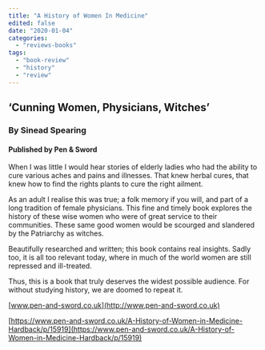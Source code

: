 ```yaml
---
title: "A History of Women In Medicine"
edited: false
date: "2020-01-04"
categories:
  - "reviews-books"
tags:
  - "book-review"
  - "history"
  - "review"
---
```


## ‘Cunning Women, Physicians, Witches’

### By Sinead Spearing

#### Published by Pen & Sword

When I was little I would hear stories of elderly ladies who had the ability to cure various aches and pains and illnesses. That knew herbal cures, that knew how to find the rights plants to cure the right ailment.

As an adult I realise this was true; a folk memory if you will, and part of a long tradition of female physicians. This fine and timely book explores the history of these wise women who were of great service to their communities. These same good women would be scourged and slandered by the Patriarchy as witches.

Beautifully researched and written; this book contains real insights. Sadly too, it is all too relevant today, where in much of the world women are still repressed and ill-treated.

Thus, this is a book that truly deserves the widest possible audience. For without studying history, we are doomed to repeat it.

[www.pen-and-sword.co.uk](http://www.pen-and-sword.co.uk)

[https://www.pen-and-sword.co.uk/A-History-of-Women-in-Medicine-Hardback/p/15919](https://www.pen-and-sword.co.uk/A-History-of-Women-in-Medicine-Hardback/p/15919)
